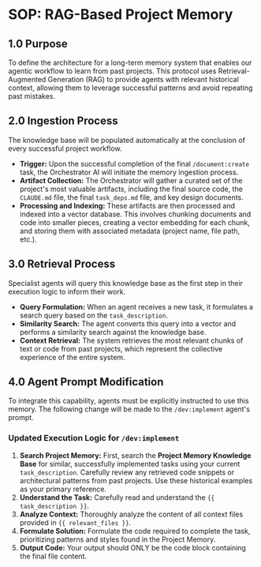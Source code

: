 # SOP: RAG-Based Project Memory

## 1.0 Purpose
To define the architecture for a long-term memory system that enables our agentic workflow to learn from past projects. This protocol uses Retrieval-Augmented Generation (RAG) to provide agents with relevant historical context, allowing them to leverage successful patterns and avoid repeating past mistakes.

## 2.0 Ingestion Process
The knowledge base will be populated automatically at the conclusion of every successful project workflow.

* **Trigger:** Upon the successful completion of the final `/document:create` task, the Orchestrator AI will initiate the memory ingestion process.
* **Artifact Collection:** The Orchestrator will gather a curated set of the project's most valuable artifacts, including the final source code, the `CLAUDE.md` file, the final `task_deps.md` file, and key design documents.
* **Processing and Indexing:** These artifacts are then processed and indexed into a vector database. This involves chunking documents and code into smaller pieces, creating a vector embedding for each chunk, and storing them with associated metadata (project name, file path, etc.).

## 3.0 Retrieval Process
Specialist agents will query this knowledge base as the first step in their execution logic to inform their work.

* **Query Formulation:** When an agent receives a new task, it formulates a search query based on the `task_description`.
* **Similarity Search:** The agent converts this query into a vector and performs a similarity search against the knowledge base.
* **Context Retrieval:** The system retrieves the most relevant chunks of text or code from past projects, which represent the collective experience of the entire system.

## 4.0 Agent Prompt Modification
To integrate this capability, agents must be explicitly instructed to use this memory. The following change will be made to the `/dev:implement` agent's prompt.

### Updated Execution Logic for `/dev:implement`

1.  **Search Project Memory:** First, search the **Project Memory Knowledge Base** for similar, successfully implemented tasks using your current `task_description`. Carefully review any retrieved code snippets or architectural patterns from past projects. Use these historical examples as your primary reference.
2.  **Understand the Task:** Carefully read and understand the `{{ task_description }}`.
3.  **Analyze Context:** Thoroughly analyze the content of all context files provided in `{{ relevant_files }}`.
4.  **Formulate Solution:** Formulate the code required to complete the task, prioritizing patterns and styles found in the Project Memory.
5.  **Output Code:** Your output should ONLY be the code block containing the final file content.